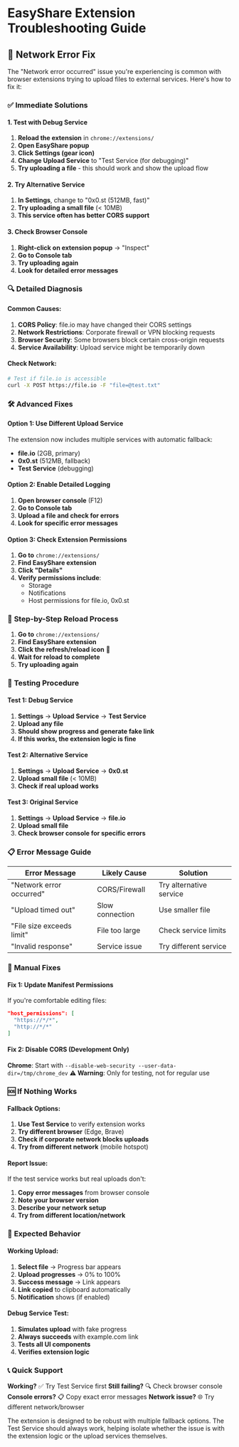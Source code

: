 # EasyShare Extension Troubleshooting Guide

## 🔧 Network Error Fix

The "Network error occurred" issue you're experiencing is common with browser extensions trying to upload files to external services. Here's how to fix it:

### ✅ **Immediate Solutions**

#### 1. **Test with Debug Service**
1. **Reload the extension** in `chrome://extensions/`
2. **Open EasyShare popup**
3. **Click Settings (gear icon)**
4. **Change Upload Service** to "Test Service (for debugging)"
5. **Try uploading a file** - this should work and show the upload flow

#### 2. **Try Alternative Service**
1. **In Settings**, change to "0x0.st (512MB, fast)"
2. **Try uploading a small file** (< 10MB)
3. **This service often has better CORS support**

#### 3. **Check Browser Console**
1. **Right-click on extension popup** → "Inspect"
2. **Go to Console tab**
3. **Try uploading again**
4. **Look for detailed error messages**

### 🔍 **Detailed Diagnosis**

#### Common Causes:
1. **CORS Policy**: file.io may have changed their CORS settings
2. **Network Restrictions**: Corporate firewall or VPN blocking requests
3. **Browser Security**: Some browsers block certain cross-origin requests
4. **Service Availability**: Upload service might be temporarily down

#### Check Network:
```bash
# Test if file.io is accessible
curl -X POST https://file.io -F "file=@test.txt"
```

### 🛠️ **Advanced Fixes**

#### Option 1: Use Different Upload Service
The extension now includes multiple services with automatic fallback:
- **file.io** (2GB, primary)
- **0x0.st** (512MB, fallback)
- **Test Service** (debugging)

#### Option 2: Enable Detailed Logging
1. **Open browser console** (F12)
2. **Go to Console tab**
3. **Upload a file and check for errors**
4. **Look for specific error messages**

#### Option 3: Check Extension Permissions
1. **Go to** `chrome://extensions/`
2. **Find EasyShare extension**
3. **Click "Details"**
4. **Verify permissions include**:
   - Storage
   - Notifications
   - Host permissions for file.io, 0x0.st

### 🔄 **Step-by-Step Reload Process**

1. **Go to** `chrome://extensions/`
2. **Find EasyShare extension**
3. **Click the refresh/reload icon** 🔄
4. **Wait for reload to complete**
5. **Try uploading again**

### 🧪 **Testing Procedure**

#### Test 1: Debug Service
1. **Settings** → **Upload Service** → **Test Service**
2. **Upload any file**
3. **Should show progress and generate fake link**
4. **If this works, the extension logic is fine**

#### Test 2: Alternative Service
1. **Settings** → **Upload Service** → **0x0.st**
2. **Upload small file** (< 10MB)
3. **Check if real upload works**

#### Test 3: Original Service
1. **Settings** → **Upload Service** → **file.io**
2. **Upload small file**
3. **Check browser console for specific errors**

### 📋 **Error Message Guide**

| Error Message | Likely Cause | Solution |
|---------------|--------------|----------|
| "Network error occurred" | CORS/Firewall | Try alternative service |
| "Upload timed out" | Slow connection | Use smaller file |
| "File size exceeds limit" | File too large | Check service limits |
| "Invalid response" | Service issue | Try different service |

### 🔧 **Manual Fixes**

#### Fix 1: Update Manifest Permissions
If you're comfortable editing files:
```json
"host_permissions": [
  "https://*/*",
  "http://*/*"
]
```

#### Fix 2: Disable CORS (Development Only)
**Chrome**: Start with `--disable-web-security --user-data-dir=/tmp/chrome_dev`
**⚠️ Warning**: Only for testing, not for regular use

### 🆘 **If Nothing Works**

#### Fallback Options:
1. **Use Test Service** to verify extension works
2. **Try different browser** (Edge, Brave)
3. **Check if corporate network blocks uploads**
4. **Try from different network** (mobile hotspot)

#### Report Issue:
If the test service works but real uploads don't:
1. **Copy error messages** from browser console
2. **Note your browser version**
3. **Describe your network setup**
4. **Try from different location/network**

### 🎯 **Expected Behavior**

#### Working Upload:
1. **Select file** → Progress bar appears
2. **Upload progresses** → 0% to 100%
3. **Success message** → Link appears
4. **Link copied** to clipboard automatically
5. **Notification** shows (if enabled)

#### Debug Service Test:
1. **Simulates upload** with fake progress
2. **Always succeeds** with example.com link
3. **Tests all UI components**
4. **Verifies extension logic**

### 📞 **Quick Support**

**Working?** ✅ Try Test Service first
**Still failing?** 🔍 Check browser console
**Console errors?** 📋 Copy exact error messages
**Network issue?** 🌐 Try different network/browser

The extension is designed to be robust with multiple fallback options. The Test Service should always work, helping isolate whether the issue is with the extension logic or the upload services themselves.
